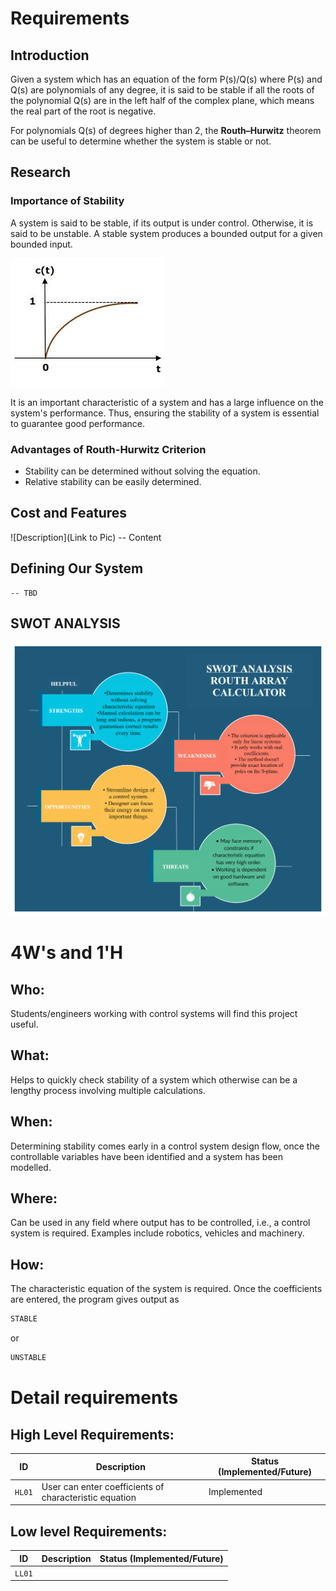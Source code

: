 # Requirements
## Introduction
 Given a system which has an equation of the form P(s)/Q(s) where P(s) and Q(s) are polynomials of any degree, it is said to be stable if all the roots of the polynomial Q(s) are in the left half of the complex plane, which means the real part of the root is negative.  
 
 For polynomials Q(s) of degrees higher than 2, the **Routh–Hurwitz** theorem can be useful to determine whether the system is stable or not.

## Research
### Importance of Stability
A system is said to be stable, if its output is under control. Otherwise, it is said to be unstable. A stable system produces a bounded output for a given bounded input.

![Response of a stable system](./research_stablesystemgraph.jfif)

It is an important characteristic of a system and has a large influence on the system's performance. Thus, ensuring the stability of a system is essential to guarantee good performance.

### Advantages of Routh-Hurwitz Criterion
* Stability can be determined without solving the equation.
* Relative stability can be easily determined.

## Cost and Features
![Description](Link to Pic)
-- Content 
## Defining Our System
    -- TBD
## SWOT ANALYSIS
![SWOT Analysis](./SWOT_Analysis.jpg)

# 4W&#39;s and 1&#39;H

## Who:

Students/engineers working with control systems will find this project useful.

## What:

Helps to quickly check stability of a system which otherwise can be a lengthy process involving multiple calculations.

## When:

Determining stability comes early in a control system design flow, once the controllable variables have been identified and a system has been modelled.

## Where:

Can be used in any field where output has to be controlled, i.e., a control system is required. Examples include robotics, vehicles and machinery.

## How:

The characteristic equation of the system is required. Once the coefficients are entered, the program gives output as 
```c 
STABLE
``` 
or 
```c 
UNSTABLE
```

# Detail requirements
## High Level Requirements: 
ID | Description | Status (Implemented/Future)
----|------------------------------------|----------------
`HL01`|User can enter coefficients of characteristic equation |Implemented

##  Low level Requirements:
ID | Description | Status (Implemented/Future)
----|------------------------------------|----------------
`LL01`|
